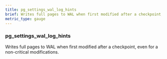 ```yaml
---
title: pg_settings_wal_log_hints
brief: Writes full pages to WAL when first modified after a checkpoint, even for a non-critical modifications.
metric_type: gauge
---
```

### pg_settings_wal_log_hints

Writes full pages to WAL when first modified after a checkpoint, even for a non-critical modifications.